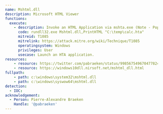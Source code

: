 ```yaml
---
name: Mshtml.dll
description: Microsoft HTML Viewer
functions:
  execute:
    - description: Invoke an HTML Application via mshta.exe (Note - Pops a security warning and a print dialogue box).
      code: rundll32.exe Mshtml.dll,PrintHTML "C:\temp\calc.hta"
      mitreid: T1085
      mitrelink: https://attack.mitre.org/wiki/Technique/T1085
      operatingsystem: Windows
      privileges: User
      usecase: Launch an HTA application.
resources:
    - resource: https://twitter.com/pabraeken/status/998567549670477824
    - resource: https://windows10dll.nirsoft.net/mshtml_dll.html
fullpath:
    - path: c:\windows\system32\mshtml.dll
    - path: c:\windows\syswow64\mshtml.dll
detection:
  - IOC: 
acknowledgement:
  - Person: Pierre-Alexandre Braeken
    Handle: '@pabraeken'
---
```

